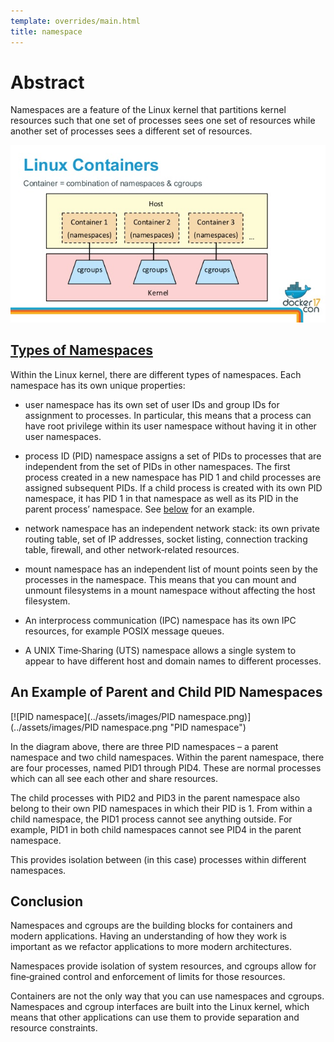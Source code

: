 ```yaml
---
template: overrides/main.html
title: namespace
---
```


# Abstract
Namespaces are a feature of the Linux kernel that partitions kernel resources such that one set of processes sees one set of resources while another set of processes sees a different set of resources.

[![Namespaces](../assets/images/cgroups-docker.jpg "cgroups-docker")](../assets/images/cgroups-docker.jpg "namespce & cgroups")

## [Types of Namespaces](https://man7.org/linux/man-pages/man7/namespaces.7.html)

Within the Linux kernel, there are different types of namespaces. Each namespace has its own unique properties:

- user namespace has its own set of user IDs and group IDs for assignment to processes. In particular, this means that a process can have root privilege within its user namespace without having it in other user namespaces.

- process ID (PID) namespace assigns a set of PIDs to processes that are independent from the set of PIDs in other namespaces. The first process created in a new namespace has PID 1 and child processes are assigned subsequent PIDs. If a child process is created with its own PID namespace, it has PID 1 in that namespace as well as its PID in the parent process’ namespace. See [below](#an-example-of-parent-and-child-pid-namespaces) for an example.

- network namespace has an independent network stack: its own private routing table, set of IP addresses, socket listing, connection tracking table, firewall, and other network‑related resources.

- mount namespace has an independent list of mount points seen by the processes in the namespace. This means that you can mount and unmount filesystems in a mount namespace without affecting the host filesystem.

- An interprocess communication (IPC) namespace has its own IPC resources, for example POSIX message queues.

- A UNIX Time‑Sharing (UTS) namespace allows a single system to appear to have different host and domain names to different processes.

## An Example of Parent and Child PID Namespaces
[![PID namespace](../assets/images/PID namespace.png)](../assets/images/PID namespace.png "PID namespace")

In the diagram above, there are three PID namespaces – a parent namespace and two child namespaces. Within the parent namespace, there are four processes, named PID1 through PID4. These are normal processes which can all see each other and share resources.

The child processes with PID2 and PID3 in the parent namespace also belong to their own PID namespaces in which their PID is 1. From within a child namespace, the PID1 process cannot see anything outside. For example, PID1 in both child namespaces cannot see PID4 in the parent namespace.

This provides isolation between (in this case) processes within different namespaces.

## Conclusion
Namespaces and cgroups are the building blocks for containers and modern applications. Having an understanding of how they work is important as we refactor applications to more modern architectures.

Namespaces provide isolation of system resources, and cgroups allow for fine‑grained control and enforcement of limits for those resources.

Containers are not the only way that you can use namespaces and cgroups. Namespaces and cgroup interfaces are built into the Linux kernel, which means that other applications can use them to provide separation and resource constraints.
